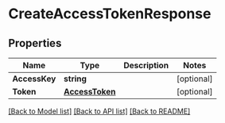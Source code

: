 # CreateAccessTokenResponse

## Properties

Name | Type | Description | Notes
------------ | ------------- | ------------- | -------------
**AccessKey** | **string** |  | [optional] 
**Token** | [**AccessToken**](AccessToken.md) |  | [optional] 

[[Back to Model list]](../README.md#documentation-for-models) [[Back to API list]](../README.md#documentation-for-api-endpoints) [[Back to README]](../README.md)


